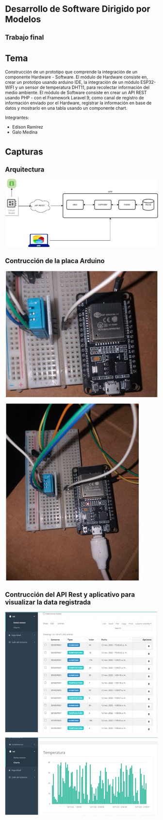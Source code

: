 # Desarrollo de Software Dirigido por Modelos
## Trabajo final

# Tema
Construcción de un prototipo que comprende la integración de un componente Hardware - Software.
El módulo de Hardware consiste en, crear un prototipo usando arduino IDE, la integración de un módulo ESP32-WIFI y un sensor de temperatura DHT11, para recolectar información del medio ambiente.
El módulo de Software consiste en crear un API REST usando PHP - con el Framework Laravel 9, como canal de registro de información enviado por el Hardware, registrar la información en base de datos y mostrarlo en una tabla usando un componente chart.

Integrantes:
- Edison Ramirez
- Galo Medina

# Capturas
## Arquitectura
![alt text](https://github.com/edisao/trabajo-final/blob/main/images/image-5.png?raw=true)

## Contrucción de la placa Arduino
![alt text](https://github.com/edisao/trabajo-final/blob/main/images/image-1.png?raw=true)

![alt text](https://github.com/edisao/trabajo-final/blob/main/images/image-2.png?raw=true)

## Contrucción del API Rest y aplicativo para visualizar la data registrada
![alt text](https://github.com/edisao/trabajo-final/blob/main/images/image-3.png?raw=true)

![alt text](https://github.com/edisao/trabajo-final/blob/main/images/image-4.png?raw=true)
